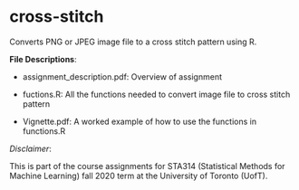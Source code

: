 # cross-stitch
Converts PNG or JPEG image file to a cross stitch pattern using R.


**File Descriptions**:

- assignment_description.pdf: Overview of assignment

- fuctions.R: All the functions needed to convert image file to cross stitch pattern

- Vignette.pdf: A worked example of how to use the functions in functions.R


*Disclaimer*: 

This is part of the course assignments for STA314 (Statistical Methods for Machine Learning) fall 2020 term at the University of Toronto (UofT).
